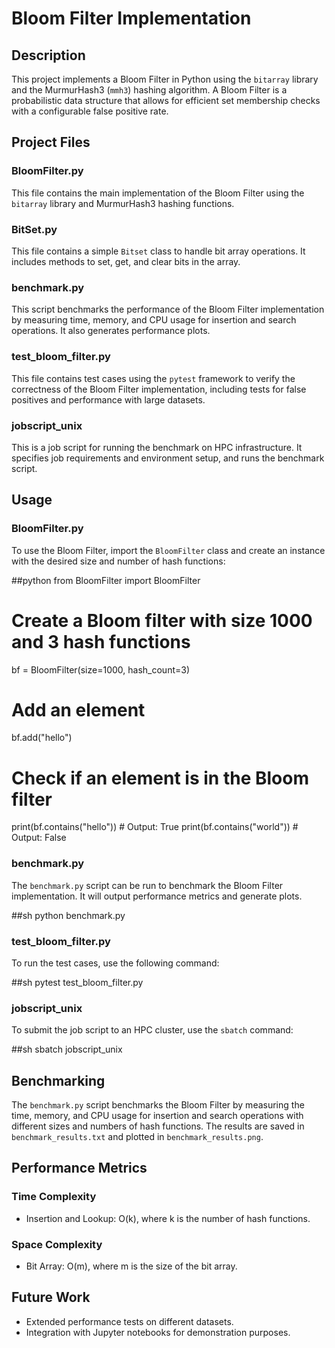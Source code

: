# Bloom Filter Implementation

## Description

This project implements a Bloom Filter in Python using the `bitarray` library and the MurmurHash3 (`mmh3`) hashing algorithm. A Bloom Filter is a probabilistic data structure that allows for efficient set membership checks with a configurable false positive rate.

## Project Files

### BloomFilter.py
This file contains the main implementation of the Bloom Filter using the `bitarray` library and MurmurHash3 hashing functions.

### BitSet.py
This file contains a simple `Bitset` class to handle bit array operations. It includes methods to set, get, and clear bits in the array.

### benchmark.py
This script benchmarks the performance of the Bloom Filter implementation by measuring time, memory, and CPU usage for insertion and search operations. It also generates performance plots.

### test_bloom_filter.py
This file contains test cases using the `pytest` framework to verify the correctness of the Bloom Filter implementation, including tests for false positives and performance with large datasets.

### jobscript_unix
This is a job script for running the benchmark on HPC infrastructure. It specifies job requirements and environment setup, and runs the benchmark script.

## Usage

### BloomFilter.py
To use the Bloom Filter, import the `BloomFilter` class and create an instance with the desired size and number of hash functions:

##python
from BloomFilter import BloomFilter

# Create a Bloom filter with size 1000 and 3 hash functions
bf = BloomFilter(size=1000, hash_count=3)

# Add an element
bf.add("hello")

# Check if an element is in the Bloom filter
print(bf.contains("hello"))  # Output: True
print(bf.contains("world"))  # Output: False


### benchmark.py
The `benchmark.py` script can be run to benchmark the Bloom Filter implementation. It will output performance metrics and generate plots.

##sh
python benchmark.py


### test_bloom_filter.py
To run the test cases, use the following command:

##sh
pytest test_bloom_filter.py


### jobscript_unix
To submit the job script to an HPC cluster, use the `sbatch` command:

##sh
sbatch jobscript_unix


## Benchmarking

The `benchmark.py` script benchmarks the Bloom Filter by measuring the time, memory, and CPU usage for insertion and search operations with different sizes and numbers of hash functions. The results are saved in `benchmark_results.txt` and plotted in `benchmark_results.png`.

## Performance Metrics

### Time Complexity
- Insertion and Lookup: O(k), where k is the number of hash functions.

### Space Complexity
- Bit Array: O(m), where m is the size of the bit array.

## Future Work

- Extended performance tests on different datasets.
- Integration with Jupyter notebooks for demonstration purposes.

